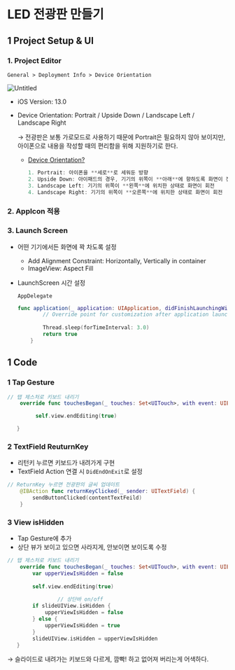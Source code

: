 # LED 전광판 만들기


## 1 Project Setup & UI

### 1. Project Editor

`General > Deployment Info > Device Orientation`

![Untitled](https://user-images.githubusercontent.com/53874628/136777667-75571561-f2fe-4d48-bf9c-ee7c41f1cd80.png)

- iOS Version: 13.0
- Device Orientation: Portrait / Upside Down / Landscape Left / Landscape Right
    
    → 전광판은 보통 가로모드로 사용하기 때문에 Portrait은 필요하지 않아 보이지만, 아이폰으로 내용을 작성할 때의 편리함을 위해 지원하기로 한다.
    
    - [Device Orientation?](https://github.com/yoogail105/SSAC_iOS/issues/3#issue-1015288934)
        
        ```swift
        1. Portrait: 아이폰을 **세로**로 세워둔 방향
        2. Upside Down: 아이패드의 경우, 기기의 위쪽이 **아래**에 향하도록 화면이 전환
        3. Landscape Left: 기기의 위쪽이 **왼쪽**에 위치한 상태로 화면이 회전
        4. Landscape Right: 기기의 위쪽이 **오른쪽**에 위치한 상태로 화면이 회전
        ```
        

### 2. AppIcon 적용

### 3. Launch Screen

- 어떤 기기에서든 화면에 꽉 차도록 설정
    - Add Alignment Constraint: Horizontally, Vertically in container
    - ImageView: Aspect Fill
- LaunchScreen 시간 설정
    
    `AppDelegate`
    
    ```swift
    func application(_ application: UIApplication, didFinishLaunchingWithOptions launchOptions: [UIApplication.LaunchOptionsKey: Any]?) -> Bool {
            // Override point for customization after application launch.
            
            Thread.sleep(forTimeInterval: 3.0)
            return true
        }
    ```
    
## 1 Code
### 1 Tap Gesture

```swift
// 탭 제스처로 키보드 내리기
    override func touchesBegan(_ touches: Set<UITouch>, with event: UIEvent?){

         self.view.endEditing(true)

   }
```

### 2 TextField ReuturnKey

- 리턴키 누르면 키보드가 내려가게 구현
- TextField Action 연결 시 `DidEndOnExit`로 설정

```swift
// ReturnKey 누르면 전광판의 글씨 업데이트
    @IBAction func returnKeyClicked(_ sender: UITextField) {
        sendButtonClicked(contentTextFeild)
    }
```

### 3 View isHidden

- Tap Gesture에 추가
- 상단 뷰가 보이고 있으면 사라지게, 안보이면 보이도록 수정

```swift
// 탭 제스처로 키보드 내리기
    override func touchesBegan(_ touches: Set<UITouch>, with event: UIEvent?){
        var upperViewIsHidden = false
        
        self.view.endEditing(true)
				
				// 상단바 on/off
        if slideUIView.isHidden {
            upperViewIsHidden = false
        } else {
            upperViewIsHidden = true
        }
        slideUIView.isHidden = upperViewIsHidden
   }
```

→ 슬라이드로 내려가는 키보드와 다르게, 깜빡! 하고 없어져 버리는게 어색하다.

